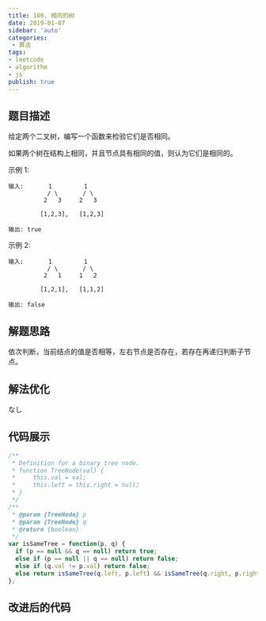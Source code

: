 ```yaml
---
title: 100. 相同的树
date: 2019-01-07
sidebar: 'auto'
categories:
 - 算法
tags:
- leetcode
- algorithm
- js
publish: true
---
```


## 题目描述

给定两个二叉树，编写一个函数来检验它们是否相同。

如果两个树在结构上相同，并且节点具有相同的值，则认为它们是相同的。

示例 1:
```
输入:       1         1
           / \       / \
          2   3     2   3

         [1,2,3],   [1,2,3]

输出: true
```
示例 2:
```
输入:       1         1
           / \       / \
          2   1     1   2

         [1,2,1],   [1,1,2]

输出: false
```

## 解题思路

依次判断，当前结点的值是否相等，左右节点是否存在，若存在再递归判断子节点。

## 解法优化

なし

## 代码展示
``` javascript
/**
 * Definition for a binary tree node.
 * function TreeNode(val) {
 *     this.val = val;
 *     this.left = this.right = null;
 * }
 */
/**
 * @param {TreeNode} p
 * @param {TreeNode} q
 * @return {boolean}
 */
var isSameTree = function(p, q) {
  if (p == null && q == null) return true;
  else if (p == null || q == null) return false;
  else if (q.val != p.val) return false;
  else return isSameTree(q.left, p.left) && isSameTree(q.right, p.right);
};
```

## 改进后的代码
``` javascript

```